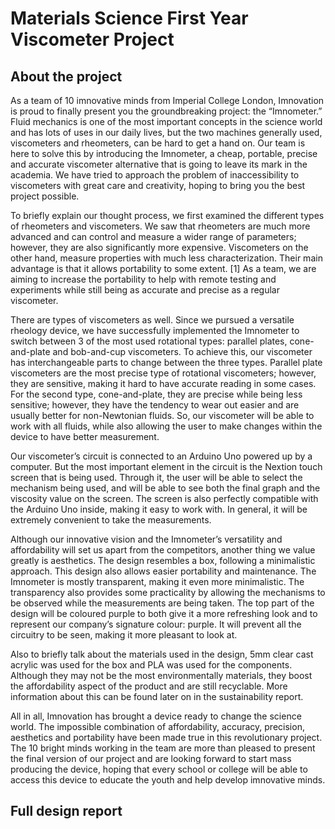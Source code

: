 # Materials Science First Year Viscometer Project 

## About the project 
As a team of 10 imnovative minds from Imperial College London, Imnovation is proud to finally 
present you the groundbreaking project: the “Imnometer.” Fluid mechanics is one of the most important 
concepts in the science world and has lots of uses in our daily lives, but the two machines generally used, 
viscometers and rheometers, can be hard to get a hand on. Our team is here to solve this by introducing the 
Imnometer, a cheap, portable, precise and accurate viscometer alternative that is going to leave its mark in 
the academia. We have tried to approach the problem of inaccessibility to viscometers with great care and 
creativity, hoping to bring you the best project possible. 

To briefly explain our thought process, we first examined the different types of rheometers and 
viscometers. We saw that rheometers are much more advanced and can control and measure a wider range 
of parameters; however, they are also significantly more expensive. Viscometers on the other hand, measure 
properties with much less characterization. Their main advantage is that it allows portability to some extent.
[1] As a team, we are aiming to increase the portability to help with remote testing and experiments while 
still being as accurate and precise as a regular viscometer. 

There are types of viscometers as well. Since we pursued a versatile rheology device, we have
successfully implemented the Imnometer to switch between 3 of the most used rotational types: parallel 
plates, cone-and-plate and bob-and-cup viscometers. To achieve this, our viscometer has interchangeable 
parts to change between the three types. Parallel plate viscometers are the most precise type of rotational 
viscometers; however, they are sensitive, making it hard to have accurate reading in some cases. For the 
second type, cone-and-plate, they are precise while being less sensitive; however, they have the tendency 
to wear out easier and are usually better for non-Newtonian fluids. So, our viscometer will be able to work 
with all fluids, while also allowing the user to make changes within the device to have better measurement.

Our viscometer’s circuit is connected to an Arduino Uno powered up by a computer. But the most 
important element in the circuit is the Nextion touch screen that is being used. Through it, the user will be 
able to select the mechanism being used, and will be able to see both the final graph and the viscosity value 
on the screen. The screen is also perfectly compatible with the Arduino Uno inside, making it easy to work 
with. In general, it will be extremely convenient to take the measurements.

Although our innovative vision and the Imnometer’s versatility and affordability will set us apart 
from the competitors, another thing we value greatly is aesthetics. The design resembles a box, following 
a minimalistic approach. This design also allows easier portability and maintenance. The Imnometer is 
mostly transparent, making it even more minimalistic. The transparency also provides some practicality by 
allowing the mechanisms to be observed while the measurements are being taken. The top part of the design 
will be coloured purple to both give it a more refreshing look and to represent our company’s signature 
colour: purple. It will prevent all the circuitry to be seen, making it more pleasant to look at.

Also to briefly talk about the materials used in the design, 5mm clear cast acrylic was used for the 
box and PLA was used for the components. Although they may not be the most environmentally materials, 
they boost the affordability aspect of the product and are still recyclable. More information about this can 
be found later on in the sustainability report.

All in all, Imnovation has brought a device ready to change the science world. The impossible 
combination of affordability, accuracy, precision, aesthetics and portability have been made true in this 
revolutionary project. The 10 bright minds working in the team are more than pleased to present the final 
version of our project and are looking forward to start mass producing the device, hoping that every school 
or college will be able to access this device to educate the youth and help develop imnovative minds.

## Full design report 

